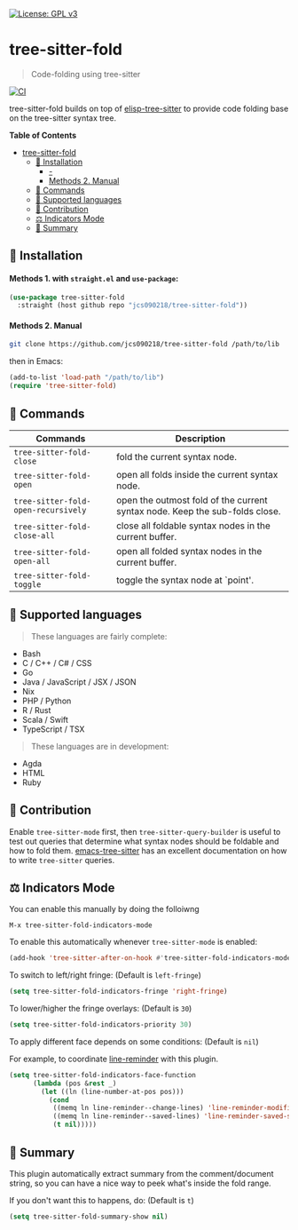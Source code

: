 [![License: GPL v3](https://img.shields.io/badge/License-GPL%20v3-blue.svg)](https://www.gnu.org/licenses/gpl-3.0)

# tree-sitter-fold
> Code-folding using tree-sitter

[![CI](https://github.com/jcs090218/tree-sitter-fold/actions/workflows/test.yml/badge.svg)](https://github.com/jcs090218/tree-sitter-fold/actions/workflows/test.yml)

tree-sitter-fold builds on top of [elisp-tree-sitter](https://github.com/emacs-tree-sitter/elisp-tree-sitter)
to provide code folding base on the tree-sitter syntax tree.

<!-- markdown-toc start - Don't edit this section. Run M-x markdown-toc-refresh-toc -->
**Table of Contents**

- [tree-sitter-fold](#tree-sitter-fold)
    - [💾 Installation](#💾-installation)
        - [-](#-)
        - [Methods 2. Manual](#methods-2-manual)
    - [📇 Commands](#📇-commands)
    - [🔨 Supported languages](#🔨-supported-languages)
    - [🔰 Contribution](#🔰-contribution)
    - [⚖️ Indicators Mode](#⚖️-indicators-mode)
    - [📝 Summary](#📝-summary)

<!-- markdown-toc end -->

## 💾 Installation

#### Methods 1. with `straight.el` and `use-package`:

```el
(use-package tree-sitter-fold
  :straight (host github repo "jcs090218/tree-sitter-fold"))
```

#### Methods 2. Manual

```sh
git clone https://github.com/jcs090218/tree-sitter-fold /path/to/lib
```

then in Emacs:

```el
(add-to-list 'load-path "/path/to/lib")
(require 'tree-sitter-fold)
```

## 📇 Commands

| Commands                            | Description                                                                 |
|-------------------------------------|-----------------------------------------------------------------------------|
| `tree-sitter-fold-close`            | fold the current syntax node.                                               |
| `tree-sitter-fold-open`             | open all folds inside the current syntax node.                              |
| `tree-sitter-fold-open-recursively` | open the outmost fold of the current syntax node. Keep the sub-folds close. |
| `tree-sitter-fold-close-all`        | close all foldable syntax nodes in the current buffer.                      |
| `tree-sitter-fold-open-all`         | open all folded syntax nodes in the current buffer.                         |
| `tree-sitter-fold-toggle`           | toggle the syntax node at `point'.                                          |

## 🔨 Supported languages

> These languages are fairly complete:

* Bash
* C / C++ / C# / CSS
* Go
* Java / JavaScript / JSX / JSON
* Nix
* PHP / Python
* R / Rust
* Scala / Swift
* TypeScript / TSX

> These languages are in development:

* Agda
* HTML
* Ruby

## 🔰 Contribution

Enable `tree-sitter-mode` first, then `tree-sitter-query-builder` is useful to test
out queries that determine what syntax nodes should be foldable and how to fold
them. [emacs-tree-sitter](https://ubolonton.github.io/emacs-tree-sitter/syntax-highlighting/queries/)
has an excellent documentation on how to write `tree-sitter` queries.

## ⚖️ Indicators Mode

You can enable this manually by doing the folloiwng

```
M-x tree-sitter-fold-indicators-mode
```

To enable this automatically whenever `tree-sitter-mode` is enabled:

```el
(add-hook 'tree-sitter-after-on-hook #'tree-sitter-fold-indicators-mode)
```

To switch to left/right fringe: (Default is `left-fringe`)

```el
(setq tree-sitter-fold-indicators-fringe 'right-fringe)
```

To lower/higher the fringe overlays: (Default is `30`)

```el
(setq tree-sitter-fold-indicators-priority 30)
```

To apply different face depends on some conditions: (Default is `nil`)

For example, to coordinate [line-reminder](https://github.com/emacs-vs/line-reminder)
with this plugin.

```el
(setq tree-sitter-fold-indicators-face-function
      (lambda (pos &rest _)
        (let ((ln (line-number-at-pos pos)))
          (cond
           ((memq ln line-reminder--change-lines) 'line-reminder-modified-sign-face)
           ((memq ln line-reminder--saved-lines) 'line-reminder-saved-sign-face)
           (t nil)))))
```

## 📝 Summary

This plugin automatically extract summary from the comment/document string,
so you can have a nice way to peek what's inside the fold range.

If you don't want this to happens, do: (Default is `t`)

```el
(setq tree-sitter-fold-summary-show nil)
```
